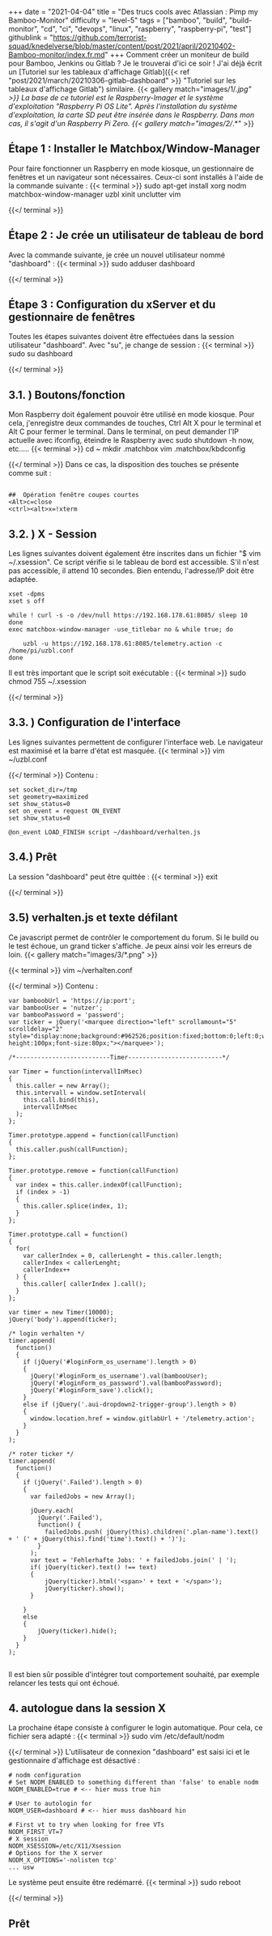 +++
date = "2021-04-04"
title = "Des trucs cools avec Atlassian : Pimp my Bamboo-Monitor"
difficulty = "level-5"
tags = ["bamboo", "build", "build-monitor", "cd", "ci", "devops", "linux", "raspberry", "raspberry-pi", "test"]
githublink = "https://github.com/terrorist-squad/knedelverse/blob/master/content/post/2021/april/20210402-Bamboo-monitor/index.fr.md"
+++
Comment créer un moniteur de build pour Bamboo, Jenkins ou Gitlab ? Je le trouverai d'ici ce soir ! J'ai déjà écrit un [Tutoriel sur les tableaux d'affichage Gitlab]({{< ref "post/2021/march/20210306-gitlab-dashboard" >}} "Tutoriel sur les tableaux d'affichage Gitlab") similaire.
{{< gallery match="images/1/*.jpg" >}}
La base de ce tutoriel est le Raspberry-Imager et le système d'exploitation "Raspberry Pi OS Lite". Après l'installation du système d'exploitation, la carte SD peut être insérée dans le Raspberry. Dans mon cas, il s'agit d'un Raspberry Pi Zero.
{{< gallery match="images/2/*.*" >}}

## Étape 1 : Installer le Matchbox/Window-Manager
Pour faire fonctionner un Raspberry en mode kiosque, un gestionnaire de fenêtres et un navigateur sont nécessaires. Ceux-ci sont installés à l'aide de la commande suivante :
{{< terminal >}}
sudo apt-get install xorg nodm matchbox-window-manager uzbl xinit unclutter vim

{{</ terminal >}}

## Étape 2 : Je crée un utilisateur de tableau de bord
Avec la commande suivante, je crée un nouvel utilisateur nommé "dashboard" :
{{< terminal >}}
sudo adduser dashboard

{{</ terminal >}}

## Étape 3 : Configuration du xServer et du gestionnaire de fenêtres
Toutes les étapes suivantes doivent être effectuées dans la session utilisateur "dashboard". Avec "su", je change de session :
{{< terminal >}}
sudo su dashboard

{{</ terminal >}}

##  3.1. ) Boutons/fonction
Mon Raspberry doit également pouvoir être utilisé en mode kiosque. Pour cela, j'enregistre deux commandes de touches, Ctrl Alt X pour le terminal et Alt C pour fermer le terminal. Dans le terminal, on peut demander l'IP actuelle avec ifconfig, éteindre le Raspberry avec sudo shutdown -h now, etc.....
{{< terminal >}}
cd ~
mkdir .matchbox
vim .matchbox/kbdconfig

{{</ terminal >}}
Dans ce cas, la disposition des touches se présente comme suit :
```

##  Opération fenêtre coupes courtes
<Alt>c=close
<ctrl><alt>x=!xterm

```

##  3.2. ) X - Session
Les lignes suivantes doivent également être inscrites dans un fichier "$ vim ~/.xsession". Ce script vérifie si le tableau de bord est accessible. S'il n'est pas accessible, il attend 10 secondes. Bien entendu, l'adresse/IP doit être adaptée.
```
xset -dpms
xset s off

while ! curl -s -o /dev/null https://192.168.178.61:8085/ sleep 10
done
exec matchbox-window-manager -use_titlebar no & while true; do
   
    uzbl -u https://192.168.178.61:8085/telemetry.action -c /home/pi/uzbl.conf
done

```
Il est très important que le script soit exécutable :
{{< terminal >}}
sudo chmod 755 ~/.xsession

{{</ terminal >}}

##  3.3. ) Configuration de l'interface
Les lignes suivantes permettent de configurer l'interface web. Le navigateur est maximisé et la barre d'état est masquée.
{{< terminal >}}
vim ~/uzbl.conf

{{</ terminal >}}
Contenu :
```
set socket_dir=/tmp
set geometry=maximized
set show_status=0
set on_event = request ON_EVENT
set show_status=0

@on_event LOAD_FINISH script ~/dashboard/verhalten.js

```

##  3.4.) Prêt
La session "dashboard" peut être quittée :
{{< terminal >}}
exit

{{</ terminal >}}

##  3.5) verhalten.js et texte défilant
Ce javascript permet de contrôler le comportement du forum. Si le build ou le test échoue, un grand ticker s'affiche. Je peux ainsi voir les erreurs de loin.
{{< gallery match="images/3/*.png" >}}

{{< terminal >}}
vim ~/verhalten.conf

{{</ terminal >}}
Contenu :
```
var bamboobUrl = 'https://ip:port';
var bambooUser = 'nutzer';
var bambooPassword = 'password';
var ticker = jQuery('<marquee direction="left" scrollamount="5" scrolldelay="2" style="display:none;background:#962526;position:fixed;bottom:0;left:0;width:100%;line-height:100px;font-size:80px;"></marquee>');

/*--------------------------Timer--------------------------*/

var Timer = function(intervallInMsec)
{
  this.caller = new Array();
  this.intervall = window.setInterval(
    this.call.bind(this),
    intervallInMsec
  );
};

Timer.prototype.append = function(callFunction)
{
  this.caller.push(callFunction);
};

Timer.prototype.remove = function(callFunction)
{
  var index = this.caller.indexOf(callFunction);
  if (index > -1) 
  {
    this.caller.splice(index, 1);
  }
};

Timer.prototype.call = function()
{
  for(
    var callerIndex = 0, callerLenght = this.caller.length;
    callerIndex < callerLenght;
    callerIndex++
  ) {
    this.caller[ callerIndex ].call();
  }
};

var timer = new Timer(10000);
jQuery('body').append(ticker);

/* login verhalten */
timer.append(
  function()
  {
    if (jQuery('#loginForm_os_username').length > 0)
    {
      jQuery('#loginForm_os_username').val(bambooUser);
      jQuery('#loginForm_os_password').val(bambooPassword);
      jQuery('#loginForm_save').click();
    }
    else if (jQuery('.aui-dropdown2-trigger-group').length > 0)
    {
      window.location.href = window.gitlabUrl + '/telemetry.action';
    }
  }
);

/* roter ticker */
timer.append(
  function()
  {
    if (jQuery('.Failed').length > 0)
    {
      var failedJobs = new Array();

      jQuery.each(
        jQuery('.Failed'),
        function() {
          failedJobs.push( jQuery(this).children('.plan-name').text() + ' (' + jQuery(this).find('time').text() + ')');
        }
      );
      var text = 'Fehlerhafte Jobs: ' + failedJobs.join(' | ');
      if( jQuery(ticker).text() !== text) 
      {
          jQuery(ticker).html('<span>' + text + '</span>');
          jQuery(ticker).show();
      }
      
    }
    else
    {
        jQuery(ticker).hide();
    }
  }
);


```
Il est bien sûr possible d'intégrer tout comportement souhaité, par exemple relancer les tests qui ont échoué.
## 4. autologue dans la session X
La prochaine étape consiste à configurer le login automatique. Pour cela, ce fichier sera adapté :
{{< terminal >}}
sudo vim /etc/default/nodm

{{</ terminal >}}
L'utilisateur de connexion "dashboard" est saisi ici et le gestionnaire d'affichage est désactivé :
```
# nodm configuration
# Set NODM_ENABLED to something different than 'false' to enable nodm
NODM_ENABLED=true # <-- hier muss true hin

# User to autologin for
NODM_USER=dashboard # <-- hier muss dashboard hin

# First vt to try when looking for free VTs
NODM_FIRST_VT=7
# X session
NODM_XSESSION=/etc/X11/Xsession
# Options for the X server
NODM_X_OPTIONS='-nolisten tcp'
... usw

```
Le système peut ensuite être redémarré.
{{< terminal >}}
sudo reboot

{{</ terminal >}}

## Prêt
